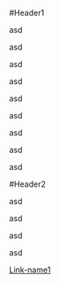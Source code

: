 #Header1

asd

asd

asd

asd

asd

asd

asd

asd

asd

#Header2

asd

asd

asd

asd


[Link-name1](Page#Header1)
